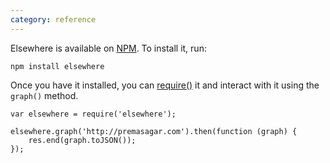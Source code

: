 ```yaml
---
category: reference
---
```


Elsewhere is available on [NPM][npm]. To install it, run:

    npm install elsewhere

Once you have it installed, you can [require()][require] it and interact with it using the `graph()` method.

    var elsewhere = require('elsewhere');

    elsewhere.graph('http://premasagar.com').then(function (graph) {
        res.end(graph.toJSON());
    });


[npm]: https://npmjs.org/package/elsewhere
[require]: http://nodejs.org/api/globals.html#globals_require